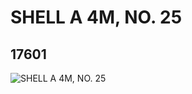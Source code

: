 # SHELL A 4M, NO. 25
## 17601
![SHELL A 4M, NO. 25](https://lc-www-live-s.legocdn.com/media/bricks/5/2/6074283.jpg)
